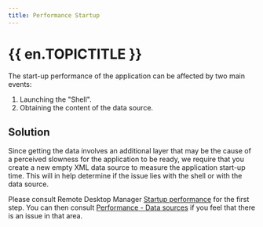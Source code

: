 ```yaml
---
title: Performance Startup
---
```

# {{ en.TOPICTITLE }}
The start-up performance of the application can be affected by two main events:  

1. Launching the &quot;Shell&quot;.
1. Obtaining the content of the data source.
## Solution
Since getting the data involves an additional layer that may be the cause of a perceived slowness for the application to be ready, we require that you create a new empty XML data source to measure the application start-up time. This will in help determine if the issue lies with the shell or with the data source.  

Please consult Remote Desktop Manager [Startup performance](/kb/remote-desktop-manager/troubleshooting-articles/startup-performance/) for the first step. You can then consult [Performance - Data sources](/kb/remote-desktop-manager/troubleshooting-articles/performance-data-sources/) if you feel that there is an issue in that area.
